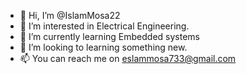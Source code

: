 - 👋 Hi, I’m @IslamMosa22
- 👀 I’m interested in Electrical Engineering.
- 🌱 I’m currently learning Embedded systems
- 💞️ I’m looking to learning something new.
- 📫 You can reach me on eslammosa733@gmail.com

<!---
IslamMosa22/IslamMosa22 is a ✨ special ✨ repository because its `README.md` (this file) appears on your GitHub profile.
You can click the Preview link to take a look at your changes.
--->
